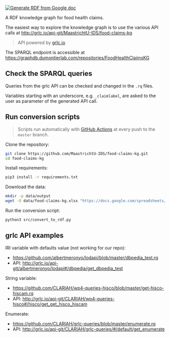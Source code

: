 [![Generate RDF from Google doc](https://github.com/MaastrichtU-IDS/food-claims-kg/workflows/Generate%20RDF%20from%20Google%20doc/badge.svg)](https://github.com/MaastrichtU-IDS/food-claims-kg/actions)

A RDF knowledge graph for food health claims.

The easiest way to explore the knowledge graph is to use the various API calls at http://grlc.io/api-git/MaastrichtU-IDS/food-claims-kg 

> API powered by [grlc.io](http://grlc.io)

The SPARQL endpoint is accessible at https://graphdb.dumontierlab.com/repositories/FoodHealthClaimsKG

## Check the SPARQL queries

Queries from the grlc API can be checked and changed in the `.rq` files. 

Variables starting with an underscore, e.g. `_claimlabel`, are asked to the user as parameter of the generated API call.

## Run conversion scripts

> Scripts run automatically with [GitHub Actions](https://github.com/MaastrichtU-IDS/food-claims-kg/actions) at every push to the `master` branch.

Clone the repository:

```bash
git clone https://github.com/MaastrichtU-IDS/food-claims-kg.git
cd food-claims-kg
```

Install requirements:

```bash
pip3 install -r requirements.txt
```

Download the data:

```bash
mkdir -p data/output
wget -O data/food-claims-kg.xlsx "https://docs.google.com/spreadsheets/d/1RWZ6AlGB8m7PO5kjsbbbeI4ETLwvKLOvkrzOpl8zAM8/export?format=xlsx&id=1RWZ6AlGB8m7PO5kjsbbbeI4ETLwvKLOvkrzOpl8zAM8"
```

Run the conversion script:

```bash
python3 src/convert_to_rdf.py
```

## grlc API examples

IRI variable with defaults value (not working for our repo):

* https://github.com/albertmeronyo/lodapi/blob/master/dbpedia_test.rq
* API: http://grlc.io/api-git/albertmeronyo/lodapi#/dbpedia/get_dbpedia_test

String variable: 

* https://github.com/CLARIAH/wp4-queries-hisco/blob/master/get-hisco-hiscam.rq
* API: http://grlc.io/api-git/CLARIAH/wp4-queries-hisco#/hisco/get_get_hisco_hiscam

Enumerate:

* https://github.com/CLARIAH/grlc-queries/blob/master/enumerate.rq
* API: http://grlc.io/api-git/CLARIAH/grlc-queries/#/default/get_enumerate

